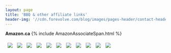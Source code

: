 ```yaml
---
layout: page
title: 'BBQ & other affiliate links'
header-img: '//cdn.forevolve.com/blog/images/pages-header/contact-header-book.jpg'
---
```


**Amazon.ca** {% include AmazonAssociateSpan.html %}

<div class="amazon-product-container">
    <a target="_blank" href="https://www.amazon.ca/gp/offer-listing/1984858920/ref=as_li_tl?ie=UTF8&camp=15121&creative=330641&creativeASIN=1984858920&linkCode=am2&tag=forevolve04-20&linkId=29125da8fa14a1f8c553cab3ef7ef258"><img border="0" src="//ws-na.amazon-adsystem.com/widgets/q?_encoding=UTF8&MarketPlace=CA&ASIN=1984858920&ServiceVersion=20070822&ID=AsinImage&WS=1&Format=_SL250_&tag=forevolve04-20" ></a>
    <a target="_blank" href="https://www.amazon.ca/gp/offer-listing/0761181865/ref=as_li_tl?ie=UTF8&camp=15121&creative=330641&creativeASIN=0761181865&linkCode=am2&tag=forevolve04-20&linkId=2cb9031101bcf0173977291bdde68f78"><img border="0" src="//ws-na.amazon-adsystem.com/widgets/q?_encoding=UTF8&MarketPlace=CA&ASIN=0761181865&ServiceVersion=20070822&ID=AsinImage&WS=1&Format=_SL250_&tag=forevolve04-20" ></a>
    <a href="https://www.amazon.ca/gp/product/B007T1CTDE?smid=A3DWYIK6Y9EEQB&th=1&linkCode=li3&tag=forevolve04-20&linkId=fc265c966055aca4b4edf43c61e4872b&language=en_CA&ref_=as_li_ss_il" target="_blank"><img border="0" src="//ws-na.amazon-adsystem.com/widgets/q?_encoding=UTF8&ASIN=B007T1CTDE&Format=_SL250_&ID=AsinImage&MarketPlace=CA&ServiceVersion=20070822&WS=1&tag=forevolve04-20&language=en_CA" ></a><img src="https://ir-ca.amazon-adsystem.com/e/ir?t=forevolve04-20&language=en_CA&l=li3&o=15&a=B007T1CTDE" width="1" height="1" border="0" alt="" style="border:none !important; margin:0px !important;" />
    <a href="https://www.amazon.ca/Iwatani-CB-TC-PRO-Professional-Chef-Torch/dp/B01HVZR3DI?pd_rd_w=VL1CD&content-id=amzn1.sym.8b4d8c20-8e51-4634-a76f-c00a1995a502&pf_rd_p=8b4d8c20-8e51-4634-a76f-c00a1995a502&pf_rd_r=4FP40TTXBFRRCPQ9YJSW&pd_rd_wg=dc35B&pd_rd_r=6b8501c7-3d1e-4eaa-8aca-221d3fa4de2b&pd_rd_i=B01HVZR3DI&psc=1&linkCode=li3&tag=forevolve04-20&linkId=2c8ce8be9b3321c4e25ea9bb86844b12&language=en_CA&ref_=as_li_ss_il" target="_blank"><img border="0" src="//ws-na.amazon-adsystem.com/widgets/q?_encoding=UTF8&ASIN=B01HVZR3DI&Format=_SL250_&ID=AsinImage&MarketPlace=CA&ServiceVersion=20070822&WS=1&tag=forevolve04-20&language=en_CA" ></a><img src="https://ir-ca.amazon-adsystem.com/e/ir?t=forevolve04-20&language=en_CA&l=li3&o=15&a=B01HVZR3DI" width="1" height="1" border="0" alt="" style="border:none !important; margin:0px !important;" />
    <a href="https://www.amazon.ca/Breville-BFP800BSXL-Processor-Black-Sesame/dp/B005I6ZKCE?pd_rd_w=VL1CD&content-id=amzn1.sym.8b4d8c20-8e51-4634-a76f-c00a1995a502&pf_rd_p=8b4d8c20-8e51-4634-a76f-c00a1995a502&pf_rd_r=4FP40TTXBFRRCPQ9YJSW&pd_rd_wg=dc35B&pd_rd_r=6b8501c7-3d1e-4eaa-8aca-221d3fa4de2b&pd_rd_i=B00F36USAS&th=1&linkCode=li3&tag=forevolve04-20&linkId=69ef0e75b16fd89cc3923faf2959cb1c&language=en_CA&ref_=as_li_ss_il" target="_blank"><img border="0" src="//ws-na.amazon-adsystem.com/widgets/q?_encoding=UTF8&ASIN=B005I6ZKCE&Format=_SL250_&ID=AsinImage&MarketPlace=CA&ServiceVersion=20070822&WS=1&tag=forevolve04-20&language=en_CA" ></a><img src="https://ir-ca.amazon-adsystem.com/e/ir?t=forevolve04-20&language=en_CA&l=li3&o=15&a=B005I6ZKCE" width="1" height="1" border="0" alt="" style="border:none !important; margin:0px !important;" />
    <a href="https://www.amazon.ca/Rechargeable-Electric-Sharpener-KYOEON-Professional/dp/B09991Y94W?ie=UTF8&linkCode=li3&tag=forevolve04-20&linkId=8cfdc31c8132e74fd9250e1daacce58f&language=en_CA&ref_=as_li_ss_il" target="_blank"><img border="0" src="//ws-na.amazon-adsystem.com/widgets/q?_encoding=UTF8&ASIN=B09991Y94W&Format=_SL250_&ID=AsinImage&MarketPlace=CA&ServiceVersion=20070822&WS=1&tag=forevolve04-20&language=en_CA" ></a><img src="https://ir-ca.amazon-adsystem.com/e/ir?t=forevolve04-20&language=en_CA&l=li3&o=15&a=B09991Y94W" width="1" height="1" border="0" alt="" style="border:none !important; margin:0px !important;" />
    <a href="https://www.amazon.ca/dp/B06XKNZT1P?psc=1&aod=1&linkCode=li3&tag=forevolve04-20&linkId=00357bdf8d794cb42cba376cd8e29b3d&language=en_CA&ref_=as_li_ss_il" target="_blank"><img border="0" src="//ws-na.amazon-adsystem.com/widgets/q?_encoding=UTF8&ASIN=B06XKNZT1P&Format=_SL250_&ID=AsinImage&MarketPlace=CA&ServiceVersion=20070822&WS=1&tag=forevolve04-20&language=en_CA" ></a><img src="https://ir-ca.amazon-adsystem.com/e/ir?t=forevolve04-20&language=en_CA&l=li3&o=15&a=B06XKNZT1P" width="1" height="1" border="0" alt="" style="border:none !important; margin:0px !important;" />
    <a href="https://www.amazon.ca/Oculus-Quest-Advanced-All-One/dp/B0BGQNLHFW?crid=3LM0GKK5YLDOL&keywords=Meta%2BQuest%2B2&qid=1668811073&qu=eyJxc2MiOiIyLjQ5IiwicXNhIjoiMi40OSIsInFzcCI6IjIuMzIifQ%3D%3D&s=videogames&sprefix=meta%2Bquest%2B2%2Cvideogames%2C60&sr=1-4&th=1&linkCode=li3&tag=forevolve04-20&linkId=357f3bd408fb7a0461168e333054e436&language=en_CA&ref_=as_li_ss_il" target="_blank"><img border="0" src="//ws-na.amazon-adsystem.com/widgets/q?_encoding=UTF8&ASIN=B0BGQNLHFW&Format=_SL250_&ID=AsinImage&MarketPlace=CA&ServiceVersion=20070822&WS=1&tag=forevolve04-20&language=en_CA" ></a><img src="https://ir-ca.amazon-adsystem.com/e/ir?t=forevolve04-20&language=en_CA&l=li3&o=15&a=B0BGQNLHFW" width="1" height="1" border="0" alt="" style="border:none !important; margin:0px !important;" />
    <a href="https://www.amazon.ca/Jaybird-Wireless-Bluetooth-Waterproof-Earbuds/dp/B07R7FJQ4K?keywords=jaybird%2Bvista%2B2&qid=1668815148&qu=eyJxc2MiOiIyLjY1IiwicXNhIjoiMS42NSIsInFzcCI6IjEuMzQifQ%3D%3D&sprefix=jaybird%2Caps%2C99&sr=8-7&th=1&linkCode=li3&tag=forevolve04-20&linkId=56f29df9df3c3b7c5795c83bc9e14804&language=en_CA&ref_=as_li_ss_il" target="_blank"><img border="0" src="//ws-na.amazon-adsystem.com/widgets/q?_encoding=UTF8&ASIN=B07R7FJQ4K&Format=_SL250_&ID=AsinImage&MarketPlace=CA&ServiceVersion=20070822&WS=1&tag=forevolve04-20&language=en_CA" ></a><img src="https://ir-ca.amazon-adsystem.com/e/ir?t=forevolve04-20&language=en_CA&l=li3&o=15&a=B07R7FJQ4K" width="1" height="1" border="0" alt="" style="border:none !important; margin:0px !important;" />
    <a href="https://www.amazon.ca/Jaybird-985-000928-Vista-2-Black/dp/B08B3G74MY?keywords=jaybird%2Bvista%2B2&qid=1668815148&qu=eyJxc2MiOiIyLjY1IiwicXNhIjoiMS42NSIsInFzcCI6IjEuMzQifQ%3D%3D&sprefix=jaybird%2Caps%2C99&sr=8-2&th=1&linkCode=li3&tag=forevolve04-20&linkId=d69130e9b3cce02941ab8a0987ee6fde&language=en_CA&ref_=as_li_ss_il" target="_blank"><img border="0" src="//ws-na.amazon-adsystem.com/widgets/q?_encoding=UTF8&ASIN=B08B3G74MY&Format=_SL250_&ID=AsinImage&MarketPlace=CA&ServiceVersion=20070822&WS=1&tag=forevolve04-20&language=en_CA" ></a><img src="https://ir-ca.amazon-adsystem.com/e/ir?t=forevolve04-20&language=en_CA&l=li3&o=15&a=B08B3G74MY" width="1" height="1" border="0" alt="" style="border:none !important; margin:0px !important;" />
    <a href="https://www.amazon.ca/Impulse-Sealing-Machine-Plastic-Replace/dp/B07RRQBKQC?crid=1X2K7VEF5LKFC&keywords=Heat%2BSealer&qid=1669227589&qu=eyJxc2MiOiI1LjM4IiwicXNhIjoiNS4wNSIsInFzcCI6IjQuNzkifQ%3D%3D&refinements=p_85%3A5690392011&rnid=5690384011&rps=1&sprefix=heat%2Bsealer%2Caps%2C59&sr=8-5&th=1&linkCode=li3&tag=forevolve04-20&linkId=465f1f3a6598e3fb5c85ba32bfe2d79d&language=en_CA&ref_=as_li_ss_il" target="_blank"><img border="0" src="//ws-na.amazon-adsystem.com/widgets/q?_encoding=UTF8&ASIN=B07RRQBKQC&Format=_SL250_&ID=AsinImage&MarketPlace=CA&ServiceVersion=20070822&WS=1&tag=forevolve04-20&language=en_CA" ></a><img src="https://ir-ca.amazon-adsystem.com/e/ir?t=forevolve04-20&language=en_CA&l=li3&o=15&a=B07RRQBKQC" width="1" height="1" border="0" alt="" style="border:none !important; margin:0px !important;" />
</div>
<style>
.amazon-product-container{
    display:flex;
    flex-wrap: wrap;
}
.amazon-product-container a{
    margin: 7px;
}

.amazon-product-container a img:hover,
.amazon-product-container a img:focus {
  cursor: cursor;
}
</style>